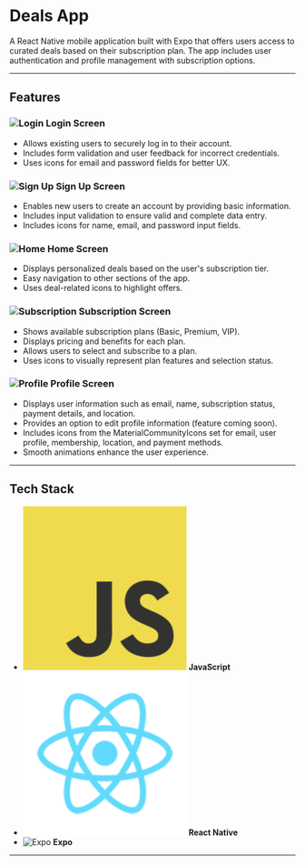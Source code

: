 # Deals App

A React Native mobile application built with Expo that offers users access to curated deals based on their subscription plan. The app includes user authentication and profile management with subscription options.

---

## Features

### ![Login](https://cdn.jsdelivr.net/npm/@mdi/svg/svg/login.svg) Login Screen
- Allows existing users to securely log in to their account.
- Includes form validation and user feedback for incorrect credentials.
- Uses icons for email and password fields for better UX.

### ![Sign Up](https://cdn.jsdelivr.net/npm/@mdi/svg/svg/account-plus-outline.svg) Sign Up Screen
- Enables new users to create an account by providing basic information.
- Includes input validation to ensure valid and complete data entry.
- Includes icons for name, email, and password input fields.

###  ![Home](https://cdn.jsdelivr.net/npm/@mdi/svg/svg/home.svg) Home Screen
- Displays personalized deals based on the user's subscription tier.
- Easy navigation to other sections of the app.
- Uses deal-related icons to highlight offers.

### ![Subscription](https://cdn.jsdelivr.net/npm/@mdi/svg/svg/wallet-membership.svg) Subscription Screen
- Shows available subscription plans (Basic, Premium, VIP).
- Displays pricing and benefits for each plan.
- Allows users to select and subscribe to a plan.
- Uses icons to visually represent plan features and selection status.

### ![Profile](https://cdn.jsdelivr.net/npm/@mdi/svg/svg/account-circle-outline.svg) Profile Screen
- Displays user information such as email, name, subscription status, payment details, and location.
- Provides an option to edit profile information (feature coming soon).
- Includes icons from the MaterialCommunityIcons set for email, user profile, membership, location, and payment methods.
- Smooth animations enhance the user experience.

---

## Tech Stack

- ![JavaScript](https://raw.githubusercontent.com/github/explore/main/topics/javascript/javascript.png) **JavaScript**
- ![React Native](https://raw.githubusercontent.com/github/explore/main/topics/react-native/react-native.png) **React Native**
- ![Expo](https://avatars.githubusercontent.com/u/12504344?s=200&v=4) **Expo**

---